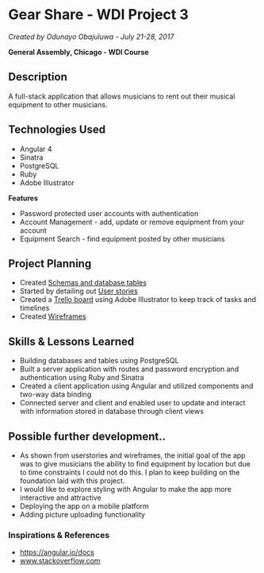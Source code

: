 # Gear Share - WDI Project 3
*Created by Odunayo Obajuluwa - July 21-28, 2017*

 **General Assembly, Chicago - WDI Course**

## Description
A full-stack application that allows musicians to rent out their musical equipment to other musicians.

## Technologies Used
* Angular 4
* Sinatra
* PostgreSQL
* Ruby
* Adobe Illustrator

**Features**
* Password protected user accounts with authentication
* Account Management - add, update or remove equipment from your account
* Equipment Search - find equipment posted by other musicians

## Project Planning
- Created [Schemas and database tables](http://i.imgur.com/JXcKQEJ.png)
- Started by detailing out [User stories](http://i.imgur.com/RvcV2AL.jpg)
- Created a [Trello board](https://trello.com/b/KJT63NaN) using Adobe Illustrator to keep track of tasks and timelines
- Created [Wireframes](http://i.imgur.com/tj4Tqd7.jpg)

## Skills & Lessons Learned
* Building databases and tables using PostgreSQL
* Built a server application with routes and password encryption and authentication using Ruby and Sinatra 
* Created a client application using Angular and utilized components and two-way data binding
* Connected server and client and enabled user to update and interact with information stored in database through client views

## Possible further development..
* As shown from userstories and wireframes, the initial goal of the app was to give musicians the ability to find equipment by location but due to time constraints I could not do this. I plan to keep building on the foundation laid with this project.
* I would like to explore styling with Angular to make the app more interactive and attractive
* Deploying the app on a mobile platform
* Adding picture uploading functionality

### Inspirations & References
- https://angular.io/docs
- www.stackoverflow.com
